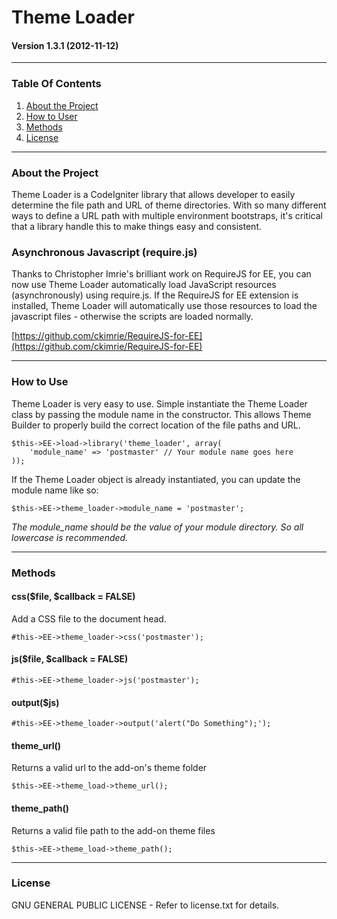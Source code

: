 # Theme Loader

#### Version 1.3.1 (2012-11-12)

---

### Table Of Contents

1. [About the Project](#about-the-project)
2. [How to User](#how-to-use)
3. [Methods](#methods)
4. [License](#license)

---

### About the Project

Theme Loader is a CodeIgniter library that allows developer to easily determine the file path and URL of theme directories. With so many different ways to define a URL path with multiple environment bootstraps, it's critical that a library handle this to make things easy and consistent.

### Asynchronous Javascript (require.js)

Thanks to Christopher Imrie's brilliant work on RequireJS for EE, you can now use Theme Loader automatically load JavaScript resources (asynchronously) using require.js. If the RequireJS for EE extension is installed, Theme Loader will automatically use those resources to load the javascript files - otherwise the scripts are loaded normally.

[https://github.com/ckimrie/RequireJS-for-EE](https://github.com/ckimrie/RequireJS-for-EE)

---

### How to Use

Theme Loader is very easy to use. Simple instantiate the Theme Loader class by passing the module name in the constructor. This allows Theme Builder to properly build the correct location of the file paths and URL.


	$this->EE->load->library('theme_loader', array(
		'module_name' => 'postmaster' // Your module name goes here
	));

If the Theme Loader object is already instantiated, you can update the module name like so:

	$this->EE->theme_loader->module_name = 'postmaster';
	
*The module_name should be the value of your module directory. So all lowercase is recommended.*

---

### Methods

#### css($file, $callback = FALSE)

Add a CSS file to the document head.

	#this->EE->theme_loader->css('postmaster');

#### js($file, $callback = FALSE)

	#this->EE->theme_loader->js('postmaster');

#### output($js)

	#this->EE->theme_loader->output('alert("Do Something");');

#### theme_url()
	
Returns a valid url to the add-on's theme folder
	
	$this->EE->theme_load->theme_url();
	
#### theme_path()
	
Returns a valid file path to the add-on theme files

	$this->EE->theme_load->theme_path();

---

### License

GNU GENERAL PUBLIC LICENSE - Refer to license.txt for details.